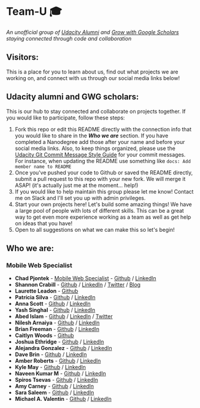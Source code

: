 
# Team-U :mortar_board:
*An unofficial group of [Udacity Alumni](https://www.udacity.com/) and [Grow with Google Scholars](https://www.udacity.com/grow-with-google) staying connected through code and collaboration*

## Visitors:
This is a place for you to learn about us, find out what projects we are working on, and connect with us through our social media links below!

## Udacity alumni and GWG scholars:
This is our hub to stay connected and collaborate on projects together. If you would like to participate, follow these steps:

1. Fork this repo or edit this README directly with the connection info that you would like to share in the ***Who we are*** section. If you have completed a Nanodegree add those after your name and before your social media links. Also, to keep things organized, please use the [Udacity Git Commit Message Style Guide](https://udacity.github.io/git-styleguide/) for your commit messages. For instance, when updating the README use something like `docs: Add member name to README`
2. Once you've pushed your code to Github or saved the README directly, submit a pull request to this repo with your new fork. We will merge it ASAP! (it's actually just me at the moment... help!)
3. If you would like to help maintain this group please let me know! Contact me on Slack and I'll set you up with admin privileges.
4. Start your own projects here! Let's build some amazing things! We have a large pool of people with lots of different skills. This can be a great way to get even more experience working as a team as well as get help on ideas that you have!
5. Open to all suggestions on what we can make this so let's begin!

## Who we are:
### Mobile Web Specialist
* **Chad Pjontek** - [Mobile Web Specialist](https://confirm.udacity.com/PQPKPWKC) - [Github](https://github.com/chadpjontek) / [LinkedIn](https://www.linkedin.com/in/chad-pjontek/)
* **Shannon Crabill** - [Github](https://github.com/scrabill) / [LinkedIn](https://www.linkedin.com/in/shannoncrabill/) / [Twitter](https://twitter.com/shannon_crabill) / [Blog](https://shannoncrabill.com/blog/)
* **Laurette Leadon** - [Github](https://github.com/psittacine)
* **Patrícia Silva** - [Github](https://github.com/PlaySnowi) / [LinkedIn](https://www.linkedin.com/in/patriciarrsilva/)
* **Anna Scott** - [Github](https://github.com/forfireonly) / [LinkedIn](https://www.linkedin.com/in/anna-scott-developer)
* **Yash Singhal** - [Github](https://github.com/yashgyy) / [LinkedIn](https://www.linkedin.com/in/yashsinghaldev/)
* **Abed Islam** - [Github](https://github.com/notacouch) / [LinkedIn](https://www.linkedin.com/in/notacouch/) / [Twitter](https://twitter.com/notacouch)
* **Nilesh Arnaiya** - [Github](https://github.com/NileshArnaiya) / [LinkedIn](https://linkedin.com/in/nilesh-arnaiya-892150b0/)
* **Brian Freeman** - [Github](https://github.com/AtlantaDancer) / [LinkedIn](https://www.linkedin.com/in/brian-freeman-41763739/)
* **Caitlyn Woods** - [Github](https://github.com/catielynncodes)
* **Joshua Ethridge** - [Github](https://github.com/jethridge13) / [LinkedIn](https://www.linkedin.com/in/joshua-ethridge/)
* **Alejandra Gonzalez** - [Github](https://github.com/alejandra-gonzalez) / [LinkedIn](https://www.linkedin.com/in/alejandragonzalez2/)
* **Dave Brin** - [Github](https://github.com/davidjbrin) / [LinkedIn](https://www.linkedin.com/in/davidjbrin/)
* **Amber Roberts** - [Github](https://github.com/AmberRoberts/) / [LinkedIn](https://www.linkedin.com/in/amberrobertsvt/)
* **Kyle May** - [Github](https://github.com/kylelmay) / [LinkedIn](https://www.linkedin.com/in/kylelmay)
* **Naveen Kumar M** - [Github](https://github.com/Naveenkhasyap) / [LinkedIn](https://www.linkedin.com/in/naveen-kumar-m-6890a228/)
* **Spiros Tsevas** - [Github](https://github.com/spi-ros) / [LinkedIn](https://www.linkedin.com/in/spyridon-tsevas-2531b7155)
* **Amy Carney** - [Github](https://github.com/digilou) / [LinkedIn](https://www.linkedin.com/in/carneyamy/)
* **Sara Saleem** - [Github](https://github.com/ssaleem) / [LinkedIn](https://www.linkedin.com/in/saraasaleem/)
* **Michael A. Valentin** - [Github](https://github.com/mike1136) / [LinkedIn](https://www.linkedin.com/in/michael-valent%C3%ADn-12906aa2/)
